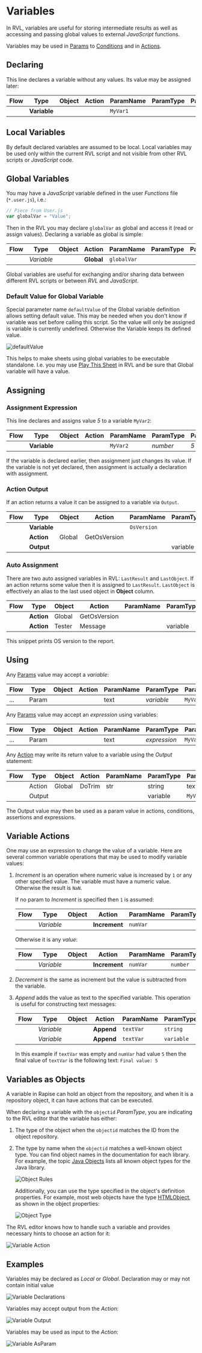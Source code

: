 # Variables

In RVL, variables are useful for storing intermediate results as well as accessing and passing global values to external *JavaScript* functions.

Variables may be used in [Params](Params.md) to [Conditions](Conditions.md) and in [Actions](Actions.md).

## Declaring

This line declares a variable without any values. Its value may be assigned later:

| Flow | Type         | Object | Action | ParamName | ParamType | ParamValue |
| ---- | ------------ | ------ | ------ | --------- | --------- | ---------- |
|      | **Variable** |        |        | `MyVar1`  |           |            |

## Local Variables

By default declared variables are assumed to be local. Local variables may be used only within the current RVL script and not visible from other RVL scripts or *JavaScript* code.

## Global Variables

You may have a *JavaScript* variable defined in the user *Functions* file (`*.user.js`), i.e.:

```javascript
// Piece from User.js
var globalVar = "Value";
```

Then in the RVL you may declare `globalVar` as global and access it (read or assign values). Declaring a variable as global is simple:

| Flow | Type       | Object | Action     | ParamName   | ParamType | ParamValue |
| ---- | ---------- | ------ | ---------- | ----------- | --------- | ---------- |
|      | *Variable* |        | **Global** | `globalVar` |           |            |

Global variables are useful for exchanging and/or sharing data between different RVL scripts or between *RVL* and *JavaScript*.

### Default Value for Global Variable

Special parameter name `defaultValue` of the Global variable definition allows setting default value. This may be needed when you don't know if variable was set before calling this script. So the value will only be assigned is variable is currently undefined. Otherwise the Variable keeps its defined value.

![defaultValue](./img/RVL_Variable_DefaultValue.png)

This helps to make sheets using global variables to be executable standalone. I.e. you may use [Play This Sheet](../Guide/rvl_editor.md#context-menu) in RVL and be sure that Global variable will have a value.

## Assigning

### Assignment Expression

This line declares and assigns value *5* to a variable `MyVar2`:

| Flow | Type         | Object | Action | ParamName | ParamType | ParamValue |
| ---- | ------------ | ------ | ------ | --------- | --------- | ---------- |
|      | **Variable** |        |        | `MyVar2`  | *number*  | *5*        |

If the variable is declared earlier, then assignment just changes its value. If the variable is not yet declared, then assignment is actually a declaration with assignment.

### Action Output

If an action returns a value it can be assigned to a variable via `Output`.

| Flow | Type         | Object | Action       | ParamName   | ParamType | ParamValue |
| ---- | ------------ | ------ | ------------ | ----------- | --------- | ---------- |
|      | **Variable** |        |              | `OsVersion` |           |            |
|      | **Action**   | Global | GetOsVersion |             |           |            |
|      | **Output**   |        |              |             | variable  | OsVersion  |

### Auto Assignment

There are two auto assigned variables in RVL:  `LastResult` and `LastObject`. If an action returns some value then it is assigned to `LastResult`. `LastObject` is effectively an alias to the last used object in **Object** column.

| Flow | Type       | Object | Action       | ParamName | ParamType | ParamValue     |
| ---- | ---------- | ------ | ------------ | --------- | --------- | -------------- |
|      | **Action** | Global | GetOsVersion |           |           |                |
|      | **Action** | Tester | Message      |           | variable  | **LastResult** |

This snippet prints OS version to the report.

## Using

Any [Params](Params.md) value may accept a *variable*:

| Flow | Type  | Object | Action | ParamName | ParamType  | ParamValue |
| ---- | ----- | ------ | ------ | --------- | ---------- | ---------- |
| ...  | Param |        |        | text      | *variable* | `MyVar1`   |

Any [Params](Params.md) value may accept an *expression* using variables:

| Flow | Type  | Object | Action | ParamName | ParamType    | ParamValue   |
| ---- | ----- | ------ | ------ | --------- | ------------ | ------------ |
| ...  | Param |        |        | text      | *expression* | `MyVar2 + 4` |

Any [Action](Actions.md) may write its return value to a variable using the *Output* statement:

| Flow | Type   | Object | Action | ParamName | ParamType | ParamValue   |
| ---- | ------ | ------ | ------ | --------- | --------- | ------------ |
|      | Action | Global | DoTrim | str       | string    | text to trim |
|      | Output |        |        |           | variable  | `MyVar1`     |

The Output value may then be used as a param value in actions, conditions, assertions and expressions.

## Variable Actions

One may use an expression to change the value of a variable. Here are several common variable operations that may be used to modify variable values:

1. *Increment* is an operation where numeric value is increased by `1` or any other specified value. The variable must have a numeric value. Otherwise the result is `NaN`.

    If no param to *Increment* is specified then `1` is assumed:

      | Flow | Type       | Object | Action        | ParamName | ParamType | ParamValue |
      | ---- | ---------- | ------ | ------------- | --------- | --------- | ---------- |
      |      | *Variable* |        | **Increment** | `numVar`  |           |            |

      Otherwise it is any *value*:

      | Flow | Type       | Object | Action        | ParamName | ParamType | ParamValue |
      | ---- | ---------- | ------ | ------------- | --------- | --------- | ---------- |
      |      | *Variable* |        | **Increment** | `numVar`  | `number`  | *value*    |

2. *Decrement* is the same as increment but the value is subtracted from the variable.

3. *Append* adds the value as text to the specified variable. This operation is useful for constructing text messages:

      | Flow   | Type       | Object   | Action     | ParamName   | ParamType   | ParamValue   |
      | ------ | ---------- | -------- | ---------- | ----------- | ----------- | ------------ |
      |        | *Variable* |          | **Append** | `textVar`   | `string`    | Final value: |
      |        | *Variable* |          | **Append** | `textVar`   | `variable`  | `numVar`     |

      In this example if `textVar` was empty and `numVar` had value `5` then the final value of `textVar` is the following text:
      `Final value: 5`

## Variables as Objects

A variable in Rapise can hold an object from the repository, and when it is a repository object, it can have actions that can be executed.

When declaring a variable with the `objectid` *ParamType*, you are indicating to the RVL editor that the variable has either:

1. The type of the object when the `objectid` matches the ID from the object repository.
2. The type by name when the `objectid` matches a well-known object type. You can find object names in the documentation for each library. For example, the topic [Java Objects](/Libraries/ses_lib_java) lists all known object types for the Java library.

      ![Object Rules](./img/Variables_object_rules.png)

      Additionally, you can use the type specified in the object's definition properties. For example, most web objects have the type [HTMLObject](/Libraries/HTMLObject), as shown in the object properties:

      ![Object Type](./img/Variables_object_type_properties.png)

The RVL editor knows how to handle such a variable and provides necessary hints to choose an action for it:

![Variable Action](./img/Variables_variable_action.png)

## Examples

Variables may be declared as *Local* or *Global*. Declaration may or may not contain initial value

![Variable Declarations](./img/Variables_Declaration.png)

Variables may accept output from the *Action*:

![Variable Output](./img/Variables_Output.png)

Variables may be used as input to the *Action*:

![Variable AsParam](./img/Variables_AsParam.png)

